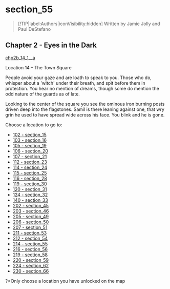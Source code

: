 
# section_55

>[!TIP|label:Authors|iconVisibility:hidden]
>Written by Jamie Jolly and Paul DeStefano

## Chapter 2 - Eyes in the Dark

[chp2b_14_1__a](../../decomp/app/src/main/res/raw/chp2b_14_1__a.mp3 ':include :type=audio')

Location 14 – The Town Square

People avoid your gaze and are loath to speak to you. Those who do, whisper about a 'witch' under their breath, and spit before them in protection. You hear no mention of dreams, though some do mention the odd nature of the guards as of late.

Looking to the center of the square you see the ominous iron burning posts driven deep into the flagstones. Samil is there leaning against one, that wry grin he used to have spread wide across his face. You blink and he is gone.


Choose a location to go to:

- [102 - section_15](output/chapter2/section_15.md)
- [103 - section_16](output/chapter2/section_16.md)
- [105 - section_19](output/chapter2/section_19.md)
- [106 - section_20](output/chapter2/section_20.md)
- [107 - section_21](output/chapter2/section_21.md)
- [112 - section_23](output/chapter2/section_23.md)
- [114 - section_24](output/chapter2/section_24.md)
- [115 - section_25](output/chapter2/section_25.md)
- [116 - section_28](output/chapter2/section_28.md)
- [119 - section_30](output/chapter2/section_30.md)
- [120 - section_31](output/chapter2/section_31.md)
- [124 - section_32](output/chapter2/section_32.md)
- [140 - section_33](output/chapter2/section_33.md)
- [202 - section_45](output/chapter2/section_45.md)
- [203 - section_46](output/chapter2/section_46.md)
- [205 - section_49](output/chapter2/section_49.md)
- [206 - section_50](output/chapter2/section_50.md)
- [207 - section_51](output/chapter2/section_51.md)
- [211 - section_53](output/chapter2/section_53.md)
- [212 - section_54](output/chapter2/section_54.md)
- [214 - section_55](output/chapter2/section_55.md)
- [216 - section_56](output/chapter2/section_56.md)
- [219 - section_58](output/chapter2/section_58.md)
- [220 - section_59](output/chapter2/section_59.md)
- [224 - section_62](output/chapter2/section_62.md)
- [230 - section_66](output/chapter2/section_66.md)


?>Only choose a location you have unlocked on the map


